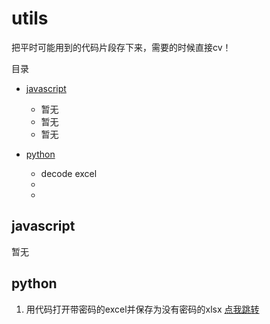 # utils

把平时可能用到的代码片段存下来，需要的时候直接cv！

目录
-  <a href="#javascript">javascript</a>
    - 暂无
    - 暂无
    - 暂无

- <a href="#python">python</a>
    - decode excel
    -
    -

## javascript

暂无

## python

1. 用代码打开带密码的excel并保存为没有密码的xlsx <a href="./python/decode_excel.py">点我跳转</a>
